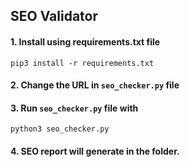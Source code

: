 ## SEO Validator

#### 1. Install using requirements.txt file

```
pip3 install -r requirements.txt
```

#### 2. Change the URL in `seo_checker.py` file

#### 3. Run `seo_checker.py` file with 
```
python3 seo_checker.py
```

#### 4. SEO report will generate in the folder.